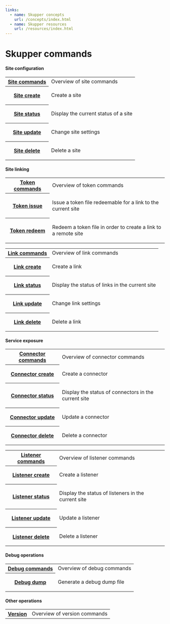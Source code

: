 ```yaml
---
links:
  - name: Skupper concepts
    url: /concepts/index.html
  - name: Skupper resources
    url: /resources/index.html
---
```


# Skupper commands

#### Site configuration

<table class="objects">
<tr><th><a href="{{site_prefix}}/commands/site/index.html">Site commands</a></th><td>Overview of site commands</td></tr>
<tr><th><a href="{{site_prefix}}/commands/site/create.html">Site create</a></th><td><p>Create a site</p>
</td></tr>
<tr><th><a href="{{site_prefix}}/commands/site/status.html">Site status</a></th><td><p>Display the current status of a site</p>
</td></tr>
<tr><th><a href="{{site_prefix}}/commands/site/update.html">Site update</a></th><td><p>Change site settings</p>
</td></tr>
<tr><th><a href="{{site_prefix}}/commands/site/delete.html">Site delete</a></th><td><p>Delete a site</p>
</td></tr>
</table>


#### Site linking

<table class="objects">
<tr><th><a href="{{site_prefix}}/commands/token/index.html">Token commands</a></th><td>Overview of token commands</td></tr>
<tr><th><a href="{{site_prefix}}/commands/token/issue.html">Token issue</a></th><td><p>Issue a token file redeemable for a link to the current site</p>
</td></tr>
<tr><th><a href="{{site_prefix}}/commands/token/redeem.html">Token redeem</a></th><td><p>Redeem a token file in order to create a link to a remote site</p>
</td></tr>
</table>

<table class="objects">
<tr><th><a href="{{site_prefix}}/commands/link/index.html">Link commands</a></th><td>Overview of link commands</td></tr>
<tr><th><a href="{{site_prefix}}/commands/link/create.html">Link create</a></th><td><p>Create a link</p>
</td></tr>
<tr><th><a href="{{site_prefix}}/commands/link/status.html">Link status</a></th><td><p>Display the status of links in the current site</p>
</td></tr>
<tr><th><a href="{{site_prefix}}/commands/link/update.html">Link update</a></th><td><p>Change link settings</p>
</td></tr>
<tr><th><a href="{{site_prefix}}/commands/link/delete.html">Link delete</a></th><td><p>Delete a link</p>
</td></tr>
</table>


#### Service exposure

<table class="objects">
<tr><th><a href="{{site_prefix}}/commands/connector/index.html">Connector commands</a></th><td>Overview of connector commands</td></tr>
<tr><th><a href="{{site_prefix}}/commands/connector/create.html">Connector create</a></th><td><p>Create a connector</p>
</td></tr>
<tr><th><a href="{{site_prefix}}/commands/connector/status.html">Connector status</a></th><td><p>Display the status of connectors in the current site</p>
</td></tr>
<tr><th><a href="{{site_prefix}}/commands/connector/update.html">Connector update</a></th><td><p>Update a connector</p>
</td></tr>
<tr><th><a href="{{site_prefix}}/commands/connector/delete.html">Connector delete</a></th><td><p>Delete a connector</p>
</td></tr>
</table>

<table class="objects">
<tr><th><a href="{{site_prefix}}/commands/listener/index.html">Listener commands</a></th><td>Overview of listener commands</td></tr>
<tr><th><a href="{{site_prefix}}/commands/listener/create.html">Listener create</a></th><td><p>Create a listener</p>
</td></tr>
<tr><th><a href="{{site_prefix}}/commands/listener/status.html">Listener status</a></th><td><p>Display the status of listeners in the current site</p>
</td></tr>
<tr><th><a href="{{site_prefix}}/commands/listener/update.html">Listener update</a></th><td><p>Update a listener</p>
</td></tr>
<tr><th><a href="{{site_prefix}}/commands/listener/delete.html">Listener delete</a></th><td><p>Delete a listener</p>
</td></tr>
</table>


#### Debug operations

<table class="objects">
<tr><th><a href="{{site_prefix}}/commands/debug/index.html">Debug commands</a></th><td>Overview of debug commands</td></tr>
<tr><th><a href="{{site_prefix}}/commands/debug/dump.html">Debug dump</a></th><td><p>Generate a debug dump file</p>
</td></tr>
</table>


#### Other operations

<table class="objects">
<tr><th><a href="{{site_prefix}}/commands/version.html">Version</a></th><td>Overview of version commands</td></tr>
</table>

